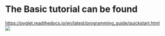 # The Basic tutorial can be found
https://pyglet.readthedocs.io/en/latest/programming_guide/quickstart.html
![](https://img.shields.io/badge/python-3.8.6-blue)
